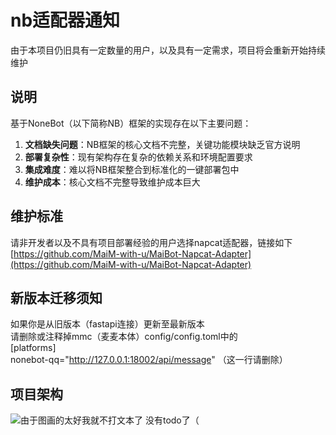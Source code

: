# nb适配器通知
由于本项目仍旧具有一定数量的用户，以及具有一定需求，项目将会重新开始持续维护
## 说明

基于NoneBot（以下简称NB）框架的实现存在以下主要问题：

1. **文档缺失问题**：NB框架的核心文档不完整，关键功能模块缺乏官方说明
2. **部署复杂性**：现有架构存在复杂的依赖关系和环境配置要求
3. **集成难度**：难以将NB框架整合到标准化的一键部署包中
4. **维护成本**：核心文档不完整导致维护成本巨大

## 维护标准

请非开发者以及不具有项目部署经验的用户选择napcat适配器，链接如下
[https://github.com/MaiM-with-u/MaiBot-Napcat-Adapter](https://github.com/MaiM-with-u/MaiBot-Napcat-Adapter)

## 新版本迁移须知
如果你是从旧版本（fastapi连接）更新至最新版本  
请删除或注释掉mmc（麦麦本体）config/config.toml中的  
[platforms]  
nonebot-qq="http://127.0.0.1:18002/api/message" （这一行请删除） 
## 项目架构
<img src="./docs/img/readme.jpg" alt="由于图画的太好我就不打文本了" />
没有todo了（